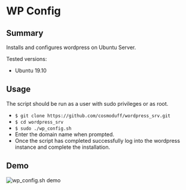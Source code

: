 # WP Config

## Summary

Installs and configures wordpress on Ubuntu Server.

Tested versions:

+ Ubuntu 19.10

## Usage

The script should be run as a user with sudo privileges or as root.

+ `$ git clone https://github.com/cosmoduff/wordpress_srv.git`
+ `$ cd wordpress_srv`
+ `$ sudo ./wp_config.sh`
+ Enter the domain name when prompted.
+ Once the script has completed successfully log into the wordpress instance and complete the installation.

## Demo
![wp_config.sh demo](assets/demo.gif)
